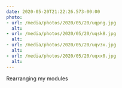 ```yaml
---
date: 2020-05-20T21:22:26.573-00:00
photo:
- url: /media/photos/2020/05/20/uqpng.jpg
  alt: 
- url: /media/photos/2020/05/20/uqsk8.jpg
  alt: 
- url: /media/photos/2020/05/20/uqv3x.jpg
  alt: 
- url: /media/photos/2020/05/20/uqxx0.jpg
  alt: 
---
```

Rearranging my modules
